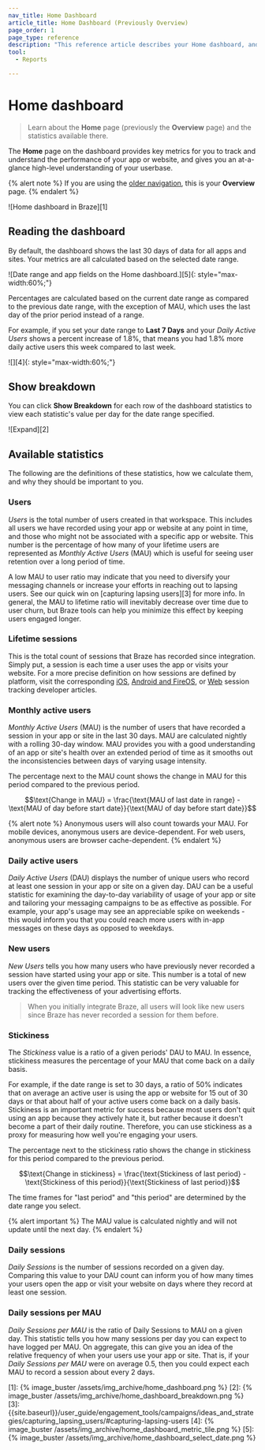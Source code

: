 ```yaml
---
nav_title: Home Dashboard
article_title: Home Dashboard (Previously Overview)
page_order: 1
page_type: reference
description: "This reference article describes your Home dashboard, and provides definitions for statistics available on this page."
tool: 
  - Reports

---
```


# Home dashboard

> Learn about the **Home** page (previously the **Overview** page) and the statistics available there.

The **Home** page on the dashboard provides key metrics for you to track and understand the performance of your app or website, and gives you an at-a-glance high-level understanding of your userbase.

{% alert note %}
If you are using the [older navigation]({{site.baseurl}}/navigation), this is your **Overview** page.
{% endalert %}

![Home dashboard in Braze][1]

## Reading the dashboard

By default, the dashboard shows the last 30 days of data for all apps and sites. Your metrics are all calculated based on the selected date range.

![Date range and app fields on the Home dashboard.][5]{: style="max-width:60%;"}

Percentages are calculated based on the current date range as compared to the previous date range, with the exception of MAU, which uses the last day of the prior period instead of a range. 

For example, if you set your date range to **Last 7 Days** and your *Daily Active Users* shows a percent increase of 1.8%, that means you had 1.8% more daily active users this week compared to last week.

![][4]{: style="max-width:60%;"}

## Show breakdown

You can click **Show Breakdown** for each row of the dashboard statistics to view each statistic's value per day for the date range specified.

![Expand][2]

## Available statistics

The following are the definitions of these statistics, how we calculate them, and why they should be important to you.

### Users

*Users* is the total number of users created in that workspace. This includes all users we have recorded using your app or website at any point in time, and those who might not be associated with a specific app or website. This number is the percentage of how many of your lifetime users are represented as *Monthly Active Users* (MAU) which is useful for seeing user retention over a long period of time.

A low MAU to user ratio may indicate that you need to diversify your messaging channels or increase your efforts in reaching out to lapsing users. See our quick win on [capturing lapsing users][3] for more info. In general, the MAU to lifetime ratio will inevitably decrease over time due to user churn, but Braze tools can help you minimize this effect by keeping users engaged longer.

### Lifetime sessions

This is the total count of sessions that Braze has recorded since integration. Simply put, a session is each time a user uses the app or visits your website. For a more precise definition on how sessions are defined by platform, visit the corresponding 
[iOS]({{site.baseurl}}/developer_guide/platform_integration_guides/swift/analytics/tracking_sessions/), [Android and FireOS]({{site.baseurl}}/developer_guide/platform_integration_guides/android/analytics/tracking_sessions/), or [Web]({{site.baseurl}}/developer_guide/platform_integration_guides/web/analytics/tracking_sessions/) session tracking developer articles.

### Monthly active users

*Monthly Active Users* (MAU) is the number of users that have recorded a session in your app or site in the last 30 days. MAU are calculated nightly with a rolling 30-day window. MAU provides you with a good understanding of an app or site's health over an extended period of time as it smooths out the inconsistencies between days of varying usage intensity.

The percentage next to the MAU count shows the change in MAU for this period compared to the previous period.

$$\text{Change in MAU} = \frac{\text{MAU of last date in range} - \text{MAU of day before start date}}{\text{MAU of day before start date}}$$

{% alert note %}
Anonymous users will also count towards your MAU. For mobile devices, anonymous users are device-dependent. For web users, anonymous users are browser cache-dependent.
{% endalert %}

### Daily active users

*Daily Active Users* (DAU) displays the number of unique users who record at least one session in your app or site on a given day. DAU can be a useful statistic for examining the day-to-day variability of usage of your app or site and tailoring your messaging campaigns to be as effective as possible. For example, your app's usage may see an appreciable spike on weekends - this would inform you that you could reach more users with in-app messages on these days as opposed to weekdays.

### New users

*New Users* tells you how many users who have previously never recorded a session have started using your app or site. This number is a total of new users over the given time period. This statistic can be very valuable for tracking the effectiveness of your advertising efforts.

> When you initially integrate Braze, all users will look like new users since Braze has never recorded a session for them before.

### Stickiness

The *Stickiness* value is a ratio of a given periods' DAU to MAU. In essence, stickiness measures the percentage of your MAU that come back on a daily basis.

For example, if the date range is set to 30 days, a ratio of 50% indicates that on average an active user is using the app or website for 15 out of 30 days or that about half of your active users come back on a daily basis. Stickiness is an important metric for success because most users don't quit using an app because they actively hate it, but rather because it doesn't become a part of their daily routine. Therefore, you can use stickiness as a proxy for measuring how well you're engaging your users.

The percentage next to the stickiness ratio shows the change in stickiness for this period compared to the previous period.

$$\text{Change in stickiness} = \frac{\text{Stickiness of last period} - \text{Stickiness of this period}}{\text{Stickiness of last period}}$$

The time frames for "last period" and "this period" are determined by the date range you select.

{% alert important %}
The MAU value is calculated nightly and will not update until the next day.
{% endalert %}

### Daily sessions

*Daily Sessions* is the number of sessions recorded on a given day. Comparing this value to your DAU count can inform you of how many times your users open the app or visit your website on days where they record at least one session.

### Daily sessions per MAU

*Daily Sessions per MAU* is the ratio of Daily Sessions to MAU on a given day. This statistic tells you how many sessions per day you can expect to have logged per MAU. On aggregate, this can give you an idea of the relative frequency of when your users use your app or site. That is, if your *Daily Sessions per MAU* were on average 0.5, then you could expect each MAU to record a session about every 2 days.  

[1]: {% image_buster /assets/img_archive/home_dashboard.png %}
[2]: {% image_buster /assets/img_archive/home_dashboard_breakdown.png %}
[3]: {{site.baseurl}}/user_guide/engagement_tools/campaigns/ideas_and_strategies/capturing_lapsing_users/#capturing-lapsing-users
[4]: {% image_buster /assets/img_archive/home_dashboard_metric_tile.png %}
[5]: {% image_buster /assets/img_archive/home_dashboard_select_date.png %}